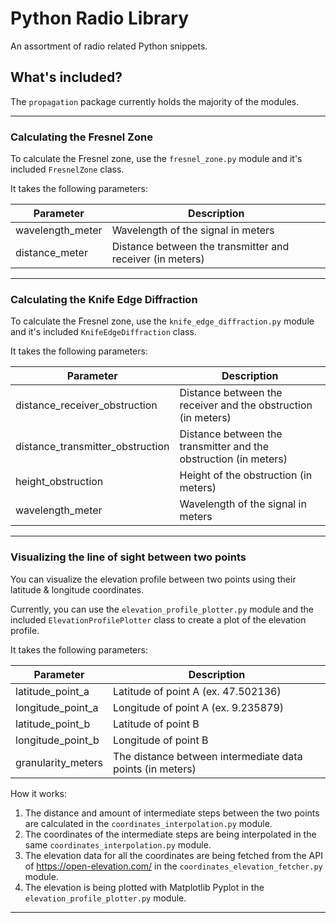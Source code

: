 # Python Radio Library
 An assortment of radio related Python snippets.

## What's included? 

The `propagation` package currently holds the majority of the modules.

---

### Calculating the Fresnel Zone

To calculate the Fresnel zone, use the `fresnel_zone.py` module and it's included `FresnelZone` class. 

It takes the following parameters: 

| Parameter        | Description                                               |
|------------------|-----------------------------------------------------------|
| wavelength_meter | Wavelength of the signal in meters                        |
| distance_meter   | Distance between the transmitter and receiver (in meters) |

---

### Calculating the Knife Edge Diffraction 

To calculate the Fresnel zone, use the `knife_edge_diffraction.py` module and it's included `KnifeEdgeDiffraction` class. 

It takes the following parameters: 

| Parameter                        | Description                                                      |
|----------------------------------|------------------------------------------------------------------|
| distance_receiver_obstruction    | Distance between the receiver and the obstruction (in meters)    |
| distance_transmitter_obstruction | Distance between the transmitter and the obstruction (in meters) |
| height_obstruction               | Height of the obstruction (in meters)                            |
| wavelength_meter                 | Wavelength of the signal in meters                               |

---

### Visualizing the line of sight between two points

You can visualize the elevation profile between two points using their latitude & longitude coordinates.

Currently, you can use the `elevation_profile_plotter.py` module and the included `ElevationProfilePlotter` class to create a plot of the elevation profile. 

It takes the following parameters: 

| Parameter          | Description                                               |
|--------------------|-----------------------------------------------------------|
| latitude_point_a   | Latitude of point A (ex. 47.502136)                       |
| longitude_point_a  | Longitude of point A (ex. 9.235879)                       |
| latitude_point_b   | Latitude of point B                                       |
| longitude_point_b  | Longitude of point B                                      |
| granularity_meters | The distance between intermediate data points (in meters) |

How it works: 
1. The distance and amount of intermediate steps between the two points are calculated in the `coordinates_interpolation.py` module.
2. The coordinates of the intermediate steps are being interpolated in the same `coordinates_interpolation.py` module.
3. The elevation data for all the coordinates are being fetched from the API of https://open-elevation.com/ in the `coordinates_elevation_fetcher.py` module.
4. The elevation is being plotted with Matplotlib Pyplot in the `elevation_profile_plotter.py` module.

---

